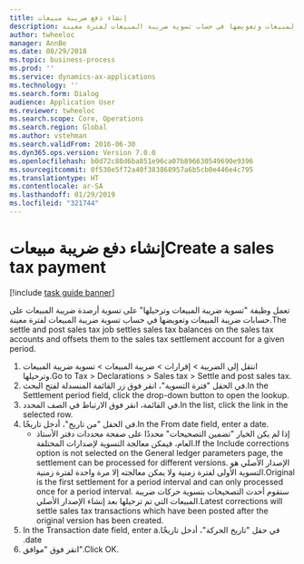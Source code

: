 ```yaml
---
title: إنشاء دفع ضريبة مبيعات
description: تعمل وظيفة "تسوية ضريبة المبيعات وترحيلها‬" على تسوية أرصدة ضريبة المبيعات على حسابات ضريبة المبيعات وتعويضها في حساب تسوية ضريبة المبيعات لفترة معينة.
author: twheeloc
manager: AnnBe
ms.date: 08/29/2018
ms.topic: business-process
ms.prod: ''
ms.service: dynamics-ax-applications
ms.technology: ''
ms.search.form: Dialog
audience: Application User
ms.reviewer: twheeloc
ms.search.scope: Core, Operations
ms.search.region: Global
ms.author: vstehman
ms.search.validFrom: 2016-06-30
ms.dyn365.ops.version: Version 7.0.0
ms.openlocfilehash: b0d72c88d6ba851e96ca07b896630549690e9396
ms.sourcegitcommit: 0f530e5f72a40f383868957a6b5cb0e446e4c795
ms.translationtype: HT
ms.contentlocale: ar-SA
ms.lasthandoff: 01/29/2019
ms.locfileid: "321744"
---
```

# <a name="create-a-sales-tax-payment"></a><span data-ttu-id="fe4f8-103">إنشاء دفع ضريبة مبيعات</span><span class="sxs-lookup"><span data-stu-id="fe4f8-103">Create a sales tax payment</span></span>

[!include [task guide banner](../../includes/task-guide-banner.md)]

<span data-ttu-id="fe4f8-104">تعمل وظيفة "تسوية ضريبة المبيعات وترحيلها‬" على تسوية أرصدة ضريبة المبيعات على حسابات ضريبة المبيعات وتعويضها في حساب تسوية ضريبة المبيعات لفترة معينة.</span><span class="sxs-lookup"><span data-stu-id="fe4f8-104">The settle and post sales tax job settles sales tax balances on the sales tax accounts and offsets them to the sales tax settlement account for a given period.</span></span>

1. <span data-ttu-id="fe4f8-105">انتقل إلى الضريبة > إقرارات > ضريبة المبيعات > تسوية ضريبة المبيعات وترحيلها‬‬.</span><span class="sxs-lookup"><span data-stu-id="fe4f8-105">Go to Tax > Declarations > Sales tax > Settle and post sales tax.</span></span>
2. <span data-ttu-id="fe4f8-106">في الحقل "فترة التسوية"، انقر فوق زر القائمة المنسدلة لفتح البحث.</span><span class="sxs-lookup"><span data-stu-id="fe4f8-106">In the Settlement period field, click the drop-down button to open the lookup.</span></span>
3. <span data-ttu-id="fe4f8-107">في القائمة، انقر فوق الارتباط في الصف المحدد.</span><span class="sxs-lookup"><span data-stu-id="fe4f8-107">In the list, click the link in the selected row.</span></span>
4. <span data-ttu-id="fe4f8-108">في الحقل "من تاريخ"، أدخل تاريخًا.</span><span class="sxs-lookup"><span data-stu-id="fe4f8-108">In the From date field, enter a date.</span></span>
    * <span data-ttu-id="fe4f8-109">إذا لم يكن الخيار "تضمين التصحيحات‬" محددًا على صفحة محددات دفتر الأستاذ العام، فيمكن معالجة التسوية لإصدارات المختلفة.</span><span class="sxs-lookup"><span data-stu-id="fe4f8-109">If the Include corrections option is not selected on the General ledger parameters page, the settlement can be processed for different versions.</span></span> <span data-ttu-id="fe4f8-110">الإصدار الأصلي هو التسوية الأولى لفترة زمنية ولا يمكن معالجته إلا مرة واحدة لفترة زمنية.</span><span class="sxs-lookup"><span data-stu-id="fe4f8-110">Original is the first settlement for a period interval and can only processed once for a period interval.</span></span> <span data-ttu-id="fe4f8-111">ستقوم أحدث التصحيحات بتسوية حركات ضريبة المبيعات التي تم ترحيلها بعد إنشاء الإصدار الأصلي.</span><span class="sxs-lookup"><span data-stu-id="fe4f8-111">Latest corrections will settle sales tax transactions which have been posted after the original version has been created.</span></span>   
5. <span data-ttu-id="fe4f8-112">في حقل "‏‫تاريخ الحركة"، أدخل تاريخًا.</span><span class="sxs-lookup"><span data-stu-id="fe4f8-112">In the Transaction date field, enter a date.</span></span>
6. <span data-ttu-id="fe4f8-113">انقر فوق "موافق".</span><span class="sxs-lookup"><span data-stu-id="fe4f8-113">Click OK.</span></span>

